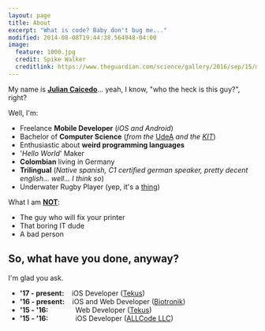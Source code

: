 ```yaml
---
layout: page
title: About
excerpt: "What is code? Baby don't bug me..."
modified: 2014-08-08T19:44:38.564948-04:00
image:
  feature: 1000.jpg
  credit: Spike Walker
  creditlink: https://www.theguardian.com/science/gallery/2016/sep/15/microscopic-world-rps-scientific-imaging-award-2016-in-pictures
---
```


My name is [**Julian Caicedo**](https://juliancaicedo.github.io/)... yeah, I know, "who the heck is this guy?", right?

Well, I'm:

* Freelance **Mobile Developer** (*iOS and Android*)
* Bachelor of **Computer Science** (*from the* <a href="http://www.udea.edu.co" title="Universidad de Antioquia" target="_blank">UdeA</a> *and the* <a href="https://www.informatik.kit.edu/" title="Karlsruhe Institut für Technologie" target="_blank">*KIT*</a>)
* Enthusiastic about **weird programming languages**
* '*Hello World*' Maker
* **Colombian** living in Germany
* **Trilingual** (*Native spanish, C1 certified german speaker, pretty decent english... well... I think so*)
* Underwater Rugby Player (yep, it's a <a href="https://en.wikipedia.org/wiki/Underwater_rugby" title="Underwater Rugby" target="_blank">thing</a>)

What I am **<u>NOT</u>**:

* The guy who will fix your printer
* That boring IT dude
* A bad person

## So, what have you done, anyway?

I'm glad you ask.

* **'17 - present:** &nbsp;&nbsp;&nbsp;iOS Developer (<a href="http://www.tekus.co/" title="Tekus S.A.S" target="_blank">Tekus</a>)
* **'16 - present:** &nbsp;&nbsp;&nbsp;iOS and Web Developer (<a href="https://www.biotronik.com" title="Biotronik SE & Co. KG" target="_blank">Biotronik</a>)
* **'15 - '16:** &nbsp;&nbsp;&nbsp;&nbsp;&nbsp;&nbsp;&nbsp;&nbsp;&nbsp;&nbsp;&nbsp;&nbsp;&nbsp;Web Developer (<a href="http://www.tekus.co/" title="Tekus S.A.S" target="_blank">Tekus</a>)
* **'15 - '16:** &nbsp;&nbsp;&nbsp;&nbsp;&nbsp;&nbsp;&nbsp;&nbsp;&nbsp;&nbsp;&nbsp;&nbsp;&nbsp;iOS Developer (<a href="http://www.allcodellc.com/" title="ALL Code" target="_blank">ALLCode LLC</a>)

